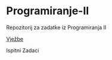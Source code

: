 # Programiranje-II
Repozitorij za zadatke iz Programiranja II

[Vježbe](https://github.com/saranur/Programiranje-II/blob/main/Vje%C5%BEbe.txt)

Ispitni Zadaci

